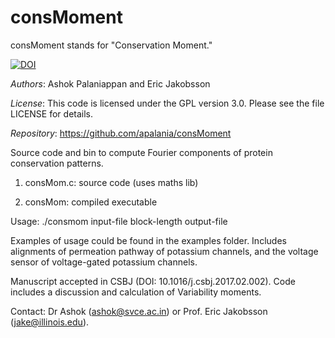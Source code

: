 # consMoment

consMoment stands for "Conservation Moment."

[![DOI](https://www.zenodo.org/badge/72977187.svg)](https://www.zenodo.org/badge/latestdoi/72977187)

*Authors*: Ashok Palaniappan and Eric Jakobsson

*License*: This code is licensed under the GPL version 3.0. Please see the file LICENSE for details.

*Repository*: https://github.com/apalania/consMoment

Source code and bin to compute Fourier components of protein conservation patterns.

1. consMom.c: source code (uses maths lib)

2. consMom: compiled executable

Usage:
./consmom input-file block-length output-file

Examples of usage could be found in the examples folder. Includes alignments of permeation pathway of potassium channels, and the voltage sensor of voltage-gated potassium channels. 

Manuscript accepted in CSBJ (DOI: 10.1016/j.csbj.2017.02.002). Code includes a discussion and calculation of Variability moments.

Contact: Dr Ashok (ashok@svce.ac.in) or Prof. Eric Jakobsson (jake@illinois.edu).
